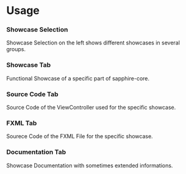 # Usage

### Showcase Selection

Showcase Selection on the left shows different showcases in several groups.

### Showcase Tab

Functional Showcase of a specific part of sapphire-core.

### Source Code Tab

Source Code of the ViewController used for the specific showcase.

### FXML Tab

Sourece Code of the FXML File for the specific showcase.

### Documentation Tab

Showcase Documentation with sometimes extended informations.